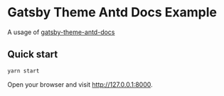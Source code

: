 # Gatsby Theme Antd Docs Example

A usage of
[gatsby-theme-antd-docs](https://github.com/vito24/gatsby-theme-antd-docs)

## Quick start

```bash
yarn start
```

Open your browser and visit http://127.0.0.1:8000.
